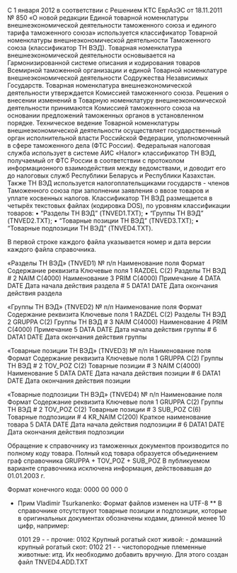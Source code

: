 С 1 января 2012 в соответствии с Решением КТС ЕврАзЭС от 18.11.2011 № 850 «О новой редакции Единой товарной номенклатуры внешнеэкономической деятельности таможенного союза и единого тарифа таможенного союза» используется классификатор Товарной номенклатуры внешнеэкономической деятельности Таможенного союза (классификатор ТН ВЭД).
Товарная номенклатура внешнеэкономической деятельности основывается на Гармонизированной системе описания и кодирования товаров Всемирной таможенной организации и единой Товарной номенклатуре внешнеэкономической деятельности Содружества Независимых Государств.
Товарная номенклатура внешнеэкономической деятельности утверждается Комиссией таможенного союза.
Решения о внесении изменений в Товарную номенклатуру внешнеэкономической деятельности принимаются Комиссией таможенного союза на основании предложений таможенных органов в установленном порядке.
Техническое ведение Товарной номенклатуры внешнеэкономической деятельности осуществляет государственный орган исполнительной власти Российской Федерации, уполномоченный в сфере таможенного дела (ФТС России).
Федеральная налоговая служба использует в системе АИС «Налог» классификатор ТН ВЭД, получаемый от ФТС России в соответствии с протоколом информационного взаимодействия между ведомствами, и доводит его до налоговых служб Республики Беларусь и Республики Казахстан. Также ТН ВЭД используется налогоплательщиками государств - членов Таможенного союза при заполнении заявления о ввозе товаров и уплате косвенных налогов.
Классификатор ТН ВЭД размещается в четырёх текстовых файлах (кодировка DOS), по уровням классификации товаров:
•	 “Разделы ТН ВЭД”  (TNVED1.TXT);
•	 “Группы ТН ВЭД”   (TNVED2.TXT);
•	 “Товарные позиции ТН ВЭД”   (TNVED3.TXT);
•	 “Товарные подпозиции ТН ВЭД”   (TNVED4.TXT).

В первой строке каждого файла указывается номер и дата версии каждого файла справочника.

«Разделы ТН ВЭД» (TNVED1)
№ п/п	Наименование поля	Формат	Содержание реквизита	        Ключевые поля
1	    RAZDEL	            C(2)	Разделы ТН ВЭД 	                #
2	    NAIM	            C(4000)	Наименование
3	    PRIM	            C(4000)	Примечание
4	    DATA	            DATE	Дата начала действия раздела	#
5	    DATA1	            DATE	Дата окончания действия раздела

«Группы ТН ВЭД» (TNVED2)
№ п/п	Наименование поля	Формат	Содержание реквизита	        Ключевые поля
1	    RAZDEL	            C(2)	Разделы ТН ВЭД
2	    GRUPPA	            C(2)	Группы ТН ВЭД	                #
3	    NAIM	            C(4000)	Наименование
4	    PRIM	            C(4000)	Примечание
5	    DATA	            DATE	Дата начала действия группы	    #
6	    DATA1	            DATE	Дата окончания действия группы

«Товарные позиции ТН ВЭД»  (TNVED3)
№ п/п	Наименование поля	Формат	Содержание реквизита	Ключевые поля
1	    GRUPPA	            C(2)	Группы ТН ВЭД	                #
2	    TOV_POZ	            C(2)	Товарные позиции	            #
3	    NAIM	            C(4000)	Наименование
5	    DATA	            DATE	Дата начала действия позиции	#
6	    DATA1	            DATE	Дата окончания действия позиции

«Товарные подпозиции ТН ВЭД»  (TNVED4)
№ п/п	Наименование поля	Формат	Содержание реквизита	Ключевые поля
1	    GRUPPA	            C(2)	Группы ТН ВЭД	                #
2	    TOV_POZ	            C(2)	Товарные позиции	            #
3	    SUB_POZ	            C(6)	Товарные подпозиции	            #
4	    KR_NAIM	            C(200)	Краткое наименование товара
5	    DATA	            DATE	Дата начала действия подпозиции	#
6	    DATA1	            DATE	Дата окончания действия подпозиции

Обращение к справочнику из таможенных документов  производится по полному коду товара. Полный код товара образуется объединением граф справочника
GRUPPA + TOV_POZ + SUB_POZ
В публикуемом варианте справочника исключена информация, действовавшая до 01.01.2003 г.

Формат конечного кода:
0000 00 000 0

* Прим Vladimir Tsurkanenko: Формат файлов изменен на UTF-8
** В справочнике отсутствуют товарные позиции и подпозиции, которые в оригинальных документах обозначены кодами, длинной менее 10 цифр, например:

    0101 29 - - прочие:
    0102 Крупный рогатый скот живой:
        - домашний крупный рогатый скот:
    0102 21 - - чистопородные племенные животные:
итд.
Их необходимо добавить вручную. Для этого создан файл TNVED4.ADD.TXT
